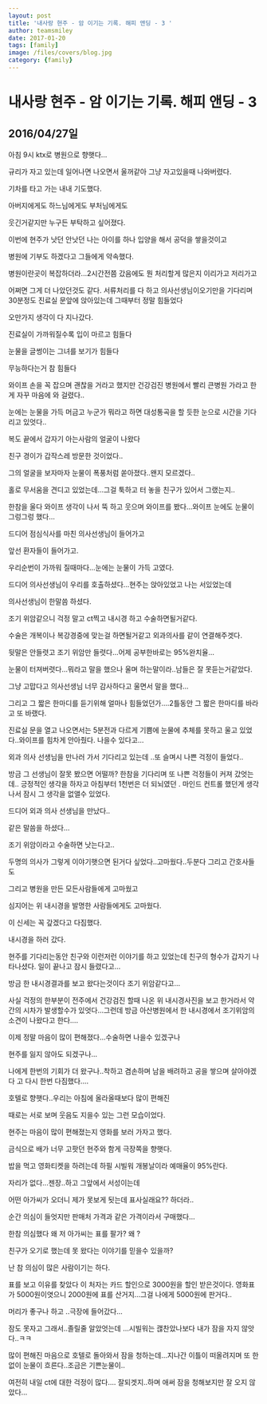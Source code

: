 ```yaml
---
layout: post
title: '내사랑 현주 - 암 이기는 기록. 해피 앤딩 - 3 ' 
author: teamsmiley 
date: 2017-01-20
tags: [family]
image: /files/covers/blog.jpg
category: {family}
---
```


# 내사랑 현주 - 암 이기는 기록. 해피 앤딩 - 3

## 2016/04/27일

아침 9시 ktx로 병원으로 향햇다…

규리가 자고 있는데 일어나면 나오면서 울꺼같아 그냥 자고있을때 나와버렸다.

기차를 타고 가는 내내 기도했다. 

아버지에게도 하느님에게도 부처님에게도 

웃긴거같지만 누구든 부탁하고 싶어졌다.

이번에 현주가 낫던 안낫던 나는 아이를 하나 입양을 해서 공덕을 쌓을것이고 

병원에  기부도 하겠다고 그들에게 약속했다.

병원이란곳이 복잡하더라...2시간전쯤 갔음에도 뭔 처리할게 많은지 이리가고 저리가고 

어쩌면 그게 더 나았던것도 같다. 서류처리를 다 하고 의사선생님이오기만을 기다리며 30분정도 진료실 문앞에 앉아있는데 그때부터 정말 힘들었다 

오만가지 생각이 다 지나갔다.

진료실이 가까워질수록 입이 마르고 힘들다

눈물을 글썽이는 그녀를 보기가 힘들다

무능하다는거 참 힘들다

와이프 손을 꼭 잡으며 괜찮을 거라고 했지만 건강검진 병원에서 빨리 큰병원 가라고 한게 자꾸 마음에 와 걸렸다..

눈에는 눈물을 가득 머금고 누군가 뭐라고 하면 대성통곡을 할 듯한 눈으로 시간을 기다리고 있엇다..

복도 끝에서 갑자기 아는사람의 얼굴이 나왔다

친구 경이가 갑작스레 방문한 것이었다..

그의 얼굴을 보자마자 눈물이 폭풍처럼 쏟아졌다..왠지 모르겠다..

홀로 무서움을 견디고 있었는데...그걸 툭하고 터 놓을 친구가 있어서 그랬는지..

한참을 울다 와이프 생각이 나서 뚝 하고 웃으며 와이프를 봤다...와이프 눈에도 눈물이 그렁그렁 했다…

드디어 점심식사를 마친 의사선생님이 들어가고 

앞선 환자들이 들어가고.

우리순번이 가까워 질때마다...눈에는 눈물이 가득 고였다.

드디어 의사선생님이 우리를 호출하셨다...현주는 앉아있었고 나는 서있었는데 

의사선생님이 한말씀 하셨다.

조기 위암같으니 걱정 말고 ct찍고 내시경 하고 수술하면될거같다.

수술은 개복이나 복강경중에 맞는걸 하면될거같고 외과의사를 같이 연결해주겟다.

뒷말은 안들렷고 조기 위암만 들렷다...어제 공부한바로는 95%완치율…

눈물이 터져버렷다...뭐라고 말을 했으나 울며 하는말이라..남들은 잘 못듣는거같았다.

그냥 고맙다고 의사선생님 너무 감사하다고 울면서 말을 했다…

그리고 그 짧은 한마디를 듣기위해 얼마나 힘들었던가….2틀동안 그 짧은 한마디를 바라고  또 바랬다.

진료실 문을 열고 나오면서는 5분전과 다르게 기쁨에 눈물에 추체를 못하고 울고 있었다..와이프를 힘차게 안아줬다. 나을수 있다고…

외과 의사 선생님을 만나러 가서 기다리고 있는데 ..또 슬며시 나쁜 걱정이 들었다..

방금 그 선생님이 잘못 봤으면 어떨까? 한참을 기다리며 또 나쁜 걱정들이 커져 갔엇는데.. 긍정적인 생각을 하자고 아침부터 1천번은 더 되뇌였던 . 마인드 컨트롤 했던게 생각나서 잠시 그 생각을 없앨수 있었다.

드디어 외과 의사 선생님을 만났다..

같은 말씀을 하셨다…

조기 위암이라고 수술하면 낫는다고..

두명의 의사가 그렇게 이야기햇으면 된거다 싶었다..고마웠다..두분다 그리고 간호사들도 

그리고 병원을 만든 모든사람들에게 고마웠고 

심지어는 위 내시경을 발명한 사람들에게도 고마웠다.

이 신세는 꼭 갚겠다고 다짐했다.

내시경을 하러 갔다.

현주를 기다리는동안 친구와 이런저런 이야기를 하고 있었는데 친구의 형수가 갑자기 나타나셨다. 일이 끝나고 잠시 들렸다고…

방금 한 내시경결과를 보고 왔다는것이다 조기 위암같다고…

사실 걱정의 한부분이 전주에서 건강검진 할때 나온 위 내시경사진을 보고 한거라서 약간의 시차가 발생할수가 있엇다...그런데 방금 아산병원에서 한 내시경에서 조기위암의 소견이 나왔다고 한다….

이제 정말 마음이 많이 편해졌다...수술하면 나을수 있겠구나

현주를 잃지 않아도 되겠구나…

나에게 한번의 기회가 더 왔구나..착하고 겸손하며 남을 배려하고 공을 쌓으며 살아야겠다 고 다시 한번 다짐했다….

호텔로 향햇다..우리는 아침에 올라올때보다 많이 편해진 

때로는 서로 보며 웃음도 지을수 있는 그런 모습이었다.

현주는 마음이 많이 편해졌는지 영화를 보러 가자고 했다.

금식으로 배가 너무 고팟던 현주와 함게 극장쪽을 향햇다.

밥을 먹고 영화티켓을 하려는데 하필 시빌워 개봉날이라 예매율이 95%란다.

자리가 없다...젠장..하고 그앞에서 서성이는데 

어떤 아가씨가 오더니 제가 못보게 됫는데 표사실래요?? 하더라..

순간 의심이 들엇지만 판매처 가격과 같은 가격이라서 구매했다…

한참 의심했다 왜 저 아가씨는 표를 팔가? 왜 ? 

친구가 오기로 했는데 못 왔다는 이야기를 믿을수 있을까?

난 참 의심이 많은 사람이기는 하다.

표를 보고 이유를 찾았다 이 처자는 카드 할인으로 3000원을 할인 받은것이다. 영화표가 5000원이엿으니 2000원에 표를 산거지...그걸 나에게 5000원에 판거다..

머리가 좋구나 하고 ..극장에 들어갔다…

잠도 못자고 그래서..졸릴줄 알았엇는데 ...시빌워는 괞찬았나보다 내가 잠을 자지 않앗다..ㅋㅋ

많이 편해진 마음으로 호텔로 돌아와서 잠을 청하는데...지나간 이틀이 떠올려지며 또 한없이 눈물이 흐른다..조금은 기쁜눈물이..

여전히 내일 ct에 대한 걱정이 많다…. 잘되겟지..하며 애써 잠을 청해보지만 잘 오지 않았다…
